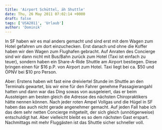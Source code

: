 ```yaml
---
title: 'Airport Schüttel, äh Shuttle'
date: Thu, 26 May 2011 07:02:14 +0000
draft: false
tags: ['USA2011', 'Urlaub']
author: 'Dominik'
---
```


In SF haben wir es mal anders gemacht und sind erst mit dem Wagen zum Hotel gefahren um dort einzuchecken. Erst danach und ohne die Koffer haben wir den Wagen zum Flughafen gebracht. Auf Anraten des Concierge sind wir dann nicht mit Bus/Bahn zurück zum Hotel (Taxi ist einfach zu teuer), sondern haben ein Share-A-Ride Shuttle am Airport bestiegen. Diese bringen einen für $16 p.P. von Airport zum Hotel. Taxi liegt bei ca. $50 und ÖPNV bei $10 pro Person.

Aber: Erstens haben wit fast eine dreiviertel Stunde im Shuttle an den Terminals gewartet, bis wir eine für den Fahrer genehme Passagierangahl hatten und dann war das Ding sowas von ausgeleiert, das er beim Aussteigen am besten gleich die Adresse des nächsten Chiropraktikers hätte nennen können. Nach jeder roten Ampel Vollgas und die Hügel in SF haben das auch nicht gerade angenehmer gemacht. Auf jeden Fall habe ich das dem sehr netten Concierge mitgeteilt, der sich gleich (unnötigerweise) entschuldigt hat. Aber vielleicht bleibt es so dem nächsten Gast erspart. Nachmittags mit mehr Fluggästen ist das Shuttle sicher schneller voll.